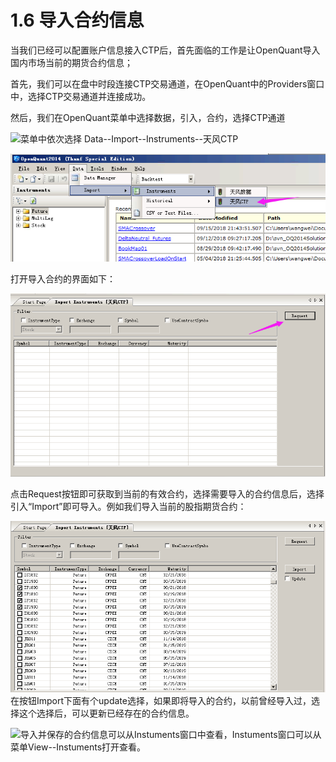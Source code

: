 # 1.6 导入合约信息

当我们已经可以配置账户信息接入CTP后，首先面临的工作是让OpenQuant导入国内市场当前的期货合约信息；

首先，我们可以在盘中时段连接CTP交易通道，在OpenQuant中的Providers窗口中，选择CTP交易通道并连接成功。

然后，我们在OpenQuant菜单中选择数据，引入，合约，选择CTP通道

![](/.gitbook/assets/icon_labtubeblue.ico)菜单中依次选择 Data--Import--Instruments--天风CTP

![](/assets/ImportInstruments.png)

打开导入合约的界面如下：

![](/assets/importInstumentsGUI02.png)

点击Request按钮即可获取到当前的有效合约，选择需要导入的合约信息后，选择引入“Import”即可导入。例如我们导入当前的股指期货合约：

![](/assets/importInstrumentsGUI03.png)在按钮Import下面有个update选择，如果即将导入的合约，以前曾经导入过，选择这个选择后，可以更新已经存在的合约信息。



![](/.gitbook/assets/icon_labtubeorg.ico)导入并保存的合约信息可以从Instuments窗口中查看，Instuments窗口可以从菜单View--Instuments打开查看。


